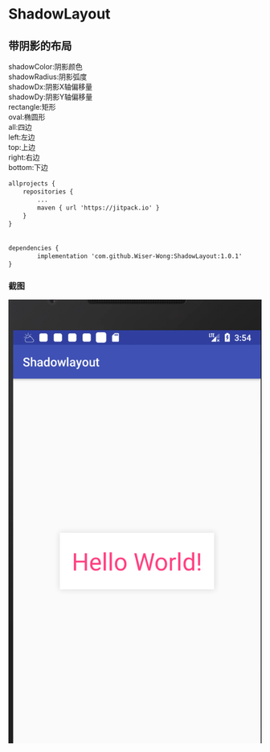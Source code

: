 # ShadowLayout
## 带阴影的布局  
shadowColor:阴影颜色  
shadowRadius:阴影弧度  
shadowDx:阴影X轴偏移量  
shadowDy:阴影Y轴偏移量  
rectangle:矩形  
oval:椭圆形  
all:四边  
left:左边  
top:上边  
right:右边  
bottom:下边

    allprojects {
		repositories {
			...
			maven { url 'https://jitpack.io' }
		}
	}
  
  
    dependencies {
	        implementation 'com.github.Wiser-Wong:ShadowLayout:1.0.1'
	}

### 截图
![images](https://github.com/Wiser-Wong/ShadowLayout/blob/master/images/screenshot.png)
